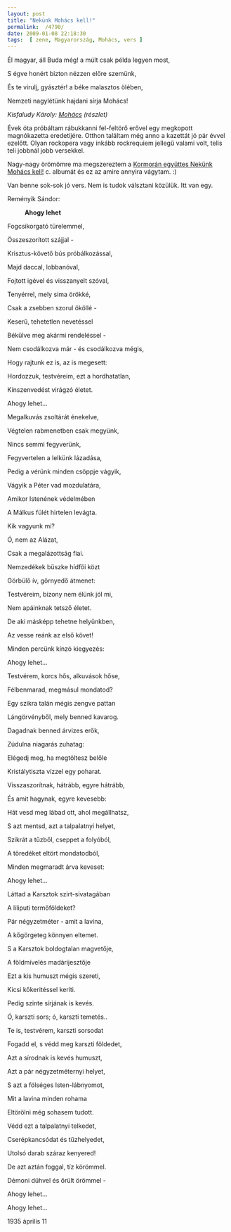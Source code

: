 ```yaml
---
layout: post
title: "Nekünk Mohács kell!"
permalink:  /4790/ 
date: 2009-01-08 22:18:30
tags:  [ zene, Magyarország, Mohács, vers ] 
---
```

Él magyar, áll Buda még! a múlt csak példa legyen most, 

S égve honért bizton nézzen előre szemünk, 

És te virulj, gyásztér! a béke malasztos ölében, 

Nemzeti nagylétünk hajdani sírja Mohács! 

<em>Kisfaludy Károly: <a href="http://hu.wikisource.org/wiki/Mohács_(Kisfaludy_Károly)">Mohács</a> (részlet)</em>



<!--break-->  
Évek óta próbáltam rábukkanni fel-feltörő erővel egy megkopott magnókazetta eredetijére. Otthon találtam még anno a kazettát jó pár évvel ezelőtt. Olyan rockopera vagy inkább rockrequiem jellegű valami volt, telis teli jobbnál jobb versekkel. 

Nagy-nagy örömömre ma megszereztem a <a href="http://www.kormoranfolk.hu/diszkograf.html">Kormorán együttes Nekünk Mohács kell!</a> c. albumát és ez az amire annyira vágytam. :)

Van benne sok-sok jó vers. Nem is tudok válsztani közülük. Itt van egy.

<p class="rteindent1 rteleft">Reményik Sándor:

&nbsp;&nbsp; &nbsp; &nbsp; &nbsp; &nbsp;<strong>Ahogy lehet</strong></p>  
<p class="rteindent2">Fogcsikorgató türelemmel, 

&Ouml;sszeszorított szájjal - 

Krisztus-követő bús próbálkozással, 

Majd daccal, lobbanóval, 

Fojtott igével és visszanyelt szóval, 

Tenyérrel, mely sima örökké, 

Csak a zsebben szorul ököllé - 

Keserű, tehetetlen nevetéssel 

Békülve meg akármi rendeléssel - 

Nem csodálkozva már - és csodálkozva mégis, 

Hogy rajtunk ez is, az is megesett: 

Hordozzuk, testvéreim, ezt a hordhatatlan, 

Kínszenvedést virágzó életet. 

Ahogy lehet...</p>  
<p class="rteindent2">Megalkuvás zsoltárát énekelve, 

Végtelen rabmenetben csak megyünk, 

Nincs semmi fegyverünk, 

Fegyvertelen a lelkünk lázadása, 

Pedig a vérünk minden csöppje vágyik, 

Vágyik a Péter vad mozdulatára, 

Amikor Istenének védelmében 

A Málkus fülét hirtelen levágta. 

Kik vagyunk mi? 

&Oacute;, nem az Alázat, 

Csak a megalázottság fiai. 

Nemzedékek büszke hídfői közt 

Görbülő ív, görnyedő átmenet:</p>  
<p class="rteindent2">Testvéreim, bizony nem élünk jól mi, 

Nem apáinknak tetsző életet. 

De aki másképp tehetne helyünkben, 

Az vesse reánk az első követ! 

Minden percünk kínzó kiegyezés: 

Ahogy lehet...</p>  
<p class="rteindent2">Testvérem, korcs hős, alkuvások hőse, 

Félbenmarad, megmásul mondatod? 

Egy szikra talán mégis zengve pattan 

Lángörvényből, mely benned kavarog. 

Dagadnak benned árvizes erők, 

Zúdulna niagarás zuhatag: 

Elégedj meg, ha megtöltesz belőle 

Kristálytiszta vízzel egy poharat. 

Visszaszorítnak, hátrább, egyre hátrább, 

És amit hagynak, egyre kevesebb: 

Hát vesd meg lábad ott, ahol megállhatsz, 

S azt mentsd, azt a talpalatnyi helyet, 

Szikrát a tűzből, cseppet a folyóból, 

A töredéket eltört mondatodból, 

Minden megmaradt árva keveset: 

Ahogy lehet...</p>  
<p class="rteindent2">Láttad a Karsztok szirt-sivatagában 

A liliputi termőföldeket? 

Pár négyzetméter - amit a lavina, 

A kőgörgeteg könnyen eltemet. 

S a Karsztok boldogtalan magvetője, 

A földmívelés madárijesztője 

Ezt a kis humuszt mégis szereti, 

Kicsi kőkeritéssel keríti. 

Pedig szinte sírjának is kevés. 

&Oacute;, karszti sors; ó, karszti temetés..</p>  
<p class="rteindent2">Te is, testvérem, karszti sorsodat 

Fogadd el, s védd meg karszti földedet, 

Azt a sírodnak is kevés humuszt, 

Azt a pár négyzetméternyi helyet, 

S azt a fölséges Isten-lábnyomot, 

Mit a lavina minden rohama 

Eltörölni még sohasem tudott. 

Védd ezt a talpalatnyi telkedet, 

Cserépkancsódat és tűzhelyedet, 

Utolsó darab száraz kenyered! 

De azt aztán foggal, tíz körömmel. 

Démoni dühvel és őrült örömmel - 

Ahogy lehet...</p>  
<p class="rteindent2">Ahogy lehet...</p>  
<p class="rteindent2">1935 április 11</p>